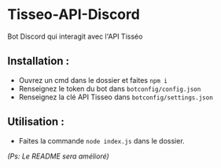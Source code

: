 # Tisseo-API-Discord
Bot Discord qui interagit avec l'API Tisséo


## Installation : 
* Ouvrez un cmd dans le dossier et faites `npm i`
* Renseignez le token du bot dans `botconfig/config.json` 
* Renseignez la clé API Tisseo dans `botconfig/settings.json`

## Utilisation :
* Faites la commande `node index.js` dans le dossier.


*(Ps: Le README sera amélioré)*

